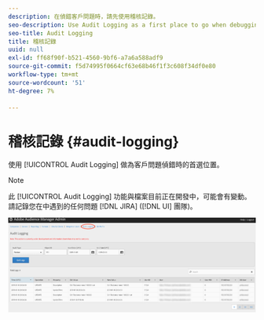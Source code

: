 ```yaml
---
description: 在偵錯客戶問題時，請先使用稽核記錄。
seo-description: Use Audit Logging as a first place to go when debugging customer issues.
seo-title: Audit Logging
title: 稽核記錄
uuid: null
exl-id: ff68f90f-b521-4560-9bf6-a7a6a588adf9
source-git-commit: f5d74995f0664cf63e68b46f1f3c608f34df0e80
workflow-type: tm+mt
source-wordcount: '51'
ht-degree: 7%

---
```


# 稽核記錄 {#audit-logging}

使用 [!UICONTROL  Audit Logging] 做為客戶問題偵錯時的首選位置。

>[!NOTE]
>
>此 [!UICONTROL Audit Logging] 功能與檔案目前正在開發中，可能會有變動。 請記錄您在中遇到的任何問題 [!DNL JIRA] ([!DNL UI] 團隊)。

![稽核記錄檢視](assets/audit-logging-img.png)

<!-- 

In the **Audit Type** drop-down selector, choose between:

* [!UICONTROL Partner]
* [!UICONTROL User]
* [!UICONTROL Group]
* [!UICONTROL Datasource Summary]
* [!UICONTROL General Datasource]
* [!UICONTROL Merge Rule Datasource]
* [!UICONTROL Data Feed]
* [!UICONTROL Data Feed Subscription]
* [!UICONTROL Trait Summary]
* [!UICONTROL Trait Rule]
* [!UICONTROL Segment Summary]
* [!UICONTROL Destination Summary]
* [!UICONTROL Server to Server Destination]
* [!UICONTROL Derived Signal]
* [!UICONTROL Model]
* [!UICONTROL Segment Test Group]

The **Object ID** is the ID of the item you're researching. See the table below for which ID corresponds to the Object ID in each case:

Audit Type | Object ID |
---------|----------|
 [!UICONTROL Partner] | Partner ID - PID |
 [!UICONTROL User] | User ID |
 [!UICONTROL Group] | B3 |
 [!UICONTROL Datasource Summary] | Data Source ID |
 [!UICONTROL General Datasource] | Data Source ID |
 [!UICONTROL Merge Rule Datasource] | Data Source ID |
 [!UICONTROL Data Feed] | Data Feed ID |
 [!UICONTROL Data Feed Subscription] | Data Feed ID |
 [!UICONTROL Trait Summary] | SID (trait) |
 [!UICONTROL Trait Rule] | SID (trait) |
 [!UICONTROL Segment Summary] |  |
 [!UICONTROL Destination Summary] |  |
 [!UICONTROL Server-to-Server Destination]| N/A |
 [!UICONTROL Derived Signal] | N/A |
 [!UICONTROL Model] | N/A |
 [!UICONTROL Segment Test Group] | N/A |

 Use [!UICONTROL Start Date] ([!DNL UTC]) and [!UICONTROL End Date] ([!DNL UTC]) to narrow down the time interval of the logs.

 -->
